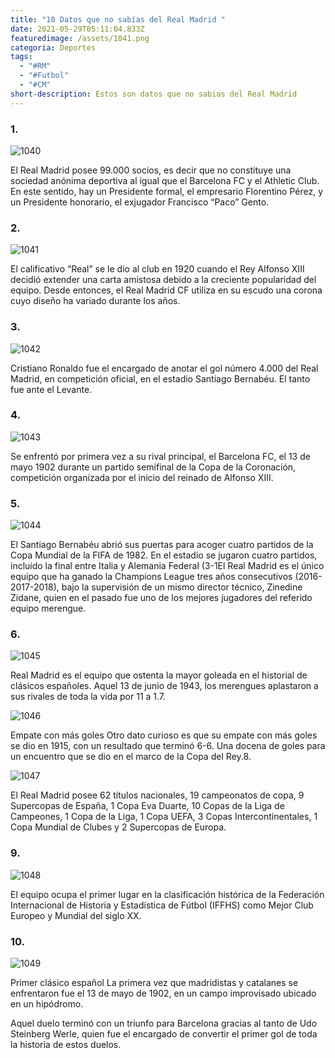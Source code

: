 ```yaml
---
title: "10 Datos que no sabías del Real Madrid "
date: 2021-05-29T05:11:04.833Z
featuredimage: /assets/1041.png
categoria: Deportes
tags:
  - "#RM"
  - "#Futbol"
  - "#CM"
short-description: Estos son datos que no sabias del Real Madrid
---
```

### 1.

![1040](/assets/1040.jpg "1040")

El Real Madrid posee 99.000 socios, es decir que no constituye una sociedad anónima deportiva al igual que el Barcelona FC y el Athletic Club. En este sentido, hay un Presidente formal, el empresario Florentino Pérez, y un Presidente honorario, el exjugador Francisco “Paco” Gento.

### 2.

![1041](/assets/1041.png "1041")

El calificativo “Real” se le dio al club en 1920 cuando el Rey Alfonso XIII decidió extender una carta amistosa debido a la creciente popularidad del equipo. Desde entonces, el Real Madrid CF utiliza en su escudo una corona cuyo diseño ha variado durante los años.

### 3.

![1042](/assets/1042.jpg "1042")

Cristiano Ronaldo fue el encargado de anotar el gol número 4.000 del Real Madrid, en competición oficial, en el estadio Santiago Bernabéu. El tanto fue ante el Levante.

### 4.

![1043](/assets/1043.jpg "1043")

Se enfrentó por primera vez a su rival principal, el Barcelona FC, el 13 de mayo 1902 durante un partido semifinal de la Copa de la Coronación, competición organizada por el inicio del reinado de Alfonso XIII.

### 5.

![1044](/assets/1044.jpg "1044")

El Santiago Bernabéu abrió sus puertas para acoger cuatro partidos de la Copa Mundial de la FIFA de 1982. En el estadio se jugaron cuatro partidos, incluido la final entre Italia y Alemania Federal (3-1El Real Madrid es el único equipo que ha ganado la Champions League tres años consecutivos (2016-2017-2018), bajo la supervisión de un mismo director técnico, Zinedine Zidane, quien en el pasado fue uno de los mejores jugadores del referido equipo merengue.

### 6.

![1045](/assets/1045.jpg "1045")

Real Madrid es el equipo que ostenta la mayor goleada en el historial de clásicos españoles. Aquel 13 de junio de 1943, los merengues aplastaron a sus rivales de toda la vida por 11 a 1.7.

![1046](/assets/1046.jpg "1046")

Empate con más goles
Otro dato curioso es que su empate con más goles se dio en 1915, con un resultado que terminó 6-6. Una docena de goles para un encuentro que se dio en el marco de la Copa del Rey.8.

![1047](/assets/1047.jpg "1047")

El Real Madrid posee 62 títulos nacionales, 19 campeonatos de copa, 9 Supercopas de España, 1 Copa Eva Duarte, 10 Copas de la Liga de Campeones, 1 Copa de la Liga, 1 Copa UEFA, 3 Copas Intercontinentales, 1 Copa Mundial de Clubes y 2 Supercopas de Europa.

### 9.

![1048](/assets/1048.jpg "1048")

El equipo ocupa el primer lugar en la clasificación histórica de la Federación Internacional de Historia y Estadística de Fútbol (IFFHS) como Mejor Club Europeo y Mundial del siglo XX.

### 10.

![1049](/assets/1049.jpg "1049")

Primer clásico español
La primera vez que madridistas y catalanes se enfrentaron fue el 13 de mayo de 1902, en un campo improvisado ubicado en un hipódromo.

Aquel duelo terminó con un triunfo para Barcelona gracias al tanto de Udo Steinberg Werle, quien fue el encargado de convertir el primer gol de toda la historia de estos duelos.